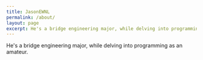```yaml
---
title: JasonEWNL
permalink: /about/
layout: page
excerpt: He's a bridge engineering major, while delving into programming as an amateur.
---
```


He's a bridge engineering major, while delving into programming as an amateur.
